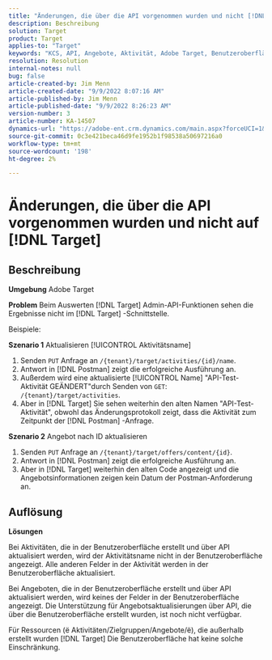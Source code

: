 ```yaml
---
title: "Änderungen, die über die API vorgenommen wurden und nicht [!DNL Target]"
description: Beschreibung
solution: Target
product: Target
applies-to: "Target"
keywords: "KCS, API, Angebote, Aktivität, Adobe Target, Benutzeroberfläche, Änderungen"
resolution: Resolution
internal-notes: null
bug: false
article-created-by: Jim Menn
article-created-date: "9/9/2022 8:07:16 AM"
article-published-by: Jim Menn
article-published-date: "9/9/2022 8:26:23 AM"
version-number: 3
article-number: KA-14507
dynamics-url: "https://adobe-ent.crm.dynamics.com/main.aspx?forceUCI=1&pagetype=entityrecord&etn=knowledgearticle&id=ccc21268-1630-ed11-9db1-0022480866ad"
source-git-commit: 0c3e421beca46d9fe1952b1f98538a50697216a0
workflow-type: tm+mt
source-wordcount: '198'
ht-degree: 2%

---
```


# Änderungen, die über die API vorgenommen wurden und nicht auf [!DNL Target]

## Beschreibung


<b>Umgebung</b>
Adobe Target

<b>Problem</b>
Beim Auswerten [!DNL Target] Admin-API-Funktionen sehen die Ergebnisse nicht im [!DNL Target] -Schnittstelle.

Beispiele:

<b>Szenario 1</b>
Aktualisieren [!UICONTROL Aktivitätsname]

1. Senden `PUT` Anfrage an `/{tenant}/target/activities/{id}/name`.
2. Antwort in [!DNL Postman] zeigt die erfolgreiche Ausführung an.
3. Außerdem wird eine aktualisierte [!UICONTROL Name] &quot;API-Test-Aktivität GEÄNDERT&quot;durch Senden von `GET`: `/{tenant}/target/activities`.
4. Aber in [!DNL Target] Sie sehen weiterhin den alten Namen &quot;API-Test-Aktivität&quot;, obwohl das Änderungsprotokoll zeigt, dass die Aktivität zum Zeitpunkt der [!DNL Postman] -Anfrage.


<b>Szenario 2</b>
Angebot nach ID aktualisieren

1. Senden `PUT` Anfrage an `/{tenant}/target/offers/content/{id}`.
2. Antwort in [!DNL Postman] zeigt die erfolgreiche Ausführung an.
3. Aber in [!DNL Target] weiterhin den alten Code angezeigt und die Angebotsinformationen zeigen kein Datum der Postman-Anforderung an.







## Auflösung


<b>Lösungen</b>

Bei Aktivitäten, die in der Benutzeroberfläche erstellt und über API aktualisiert werden, wird der Aktivitätsname nicht in der Benutzeroberfläche angezeigt. Alle anderen Felder in der Aktivität werden in der Benutzeroberfläche aktualisiert.

Bei Angeboten, die in der Benutzeroberfläche erstellt und über API aktualisiert werden, wird keines der Felder in der Benutzeroberfläche angezeigt. Die Unterstützung für Angebotsaktualisierungen über API, die über die Benutzeroberfläche erstellt wurden, ist noch nicht verfügbar.

Für Ressourcen (ё Aktivitäten/Zielgruppen/Angebote/ё), die außerhalb erstellt wurden [!DNL Target] Die Benutzeroberfläche hat keine solche Einschränkung.


